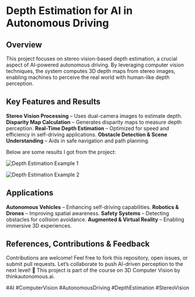 # Depth Estimation for AI in Autonomous Driving 

## Overview
This project focuses on stereo vision-based depth estimation, a crucial aspect of AI-powered autonomous driving. By leveraging computer vision techniques, the system computes 3D depth maps from stereo images, enabling machines to perceive the real world with human-like depth perception.
## Key Features and Results

 **Stereo Vision Processing** – Uses dual-camera images to estimate depth.
 **Disparity Map Calculation** – Generates disparity maps to measure depth perception.
 **Real-Time Depth Estimation** – Optimized for speed and efficiency in self-driving applications.
 **Obstacle Detection & Scene Understanding** – Aids in safe navigation and path planning.

Below are some results I got from the project:

![Depth Estimation Example 1](images/image_1.png)

![Depth Estimation Example 2](images/image_2.png)

## Applications
**Autonomous Vehicles** – Enhancing self-driving capabilities.
**Robotics & Drones** – Improving spatial awareness.
**Safety Systems** – Detecting obstacles for collision avoidance.
**Augmented & Virtual Reality** – Enabling immersive 3D experiences.

## References, Contributions & Feedback
Contributions are welcome! Feel free to fork this repository, open issues, or submit pull requests. Let’s collaborate to push AI-driven perception to the next level! 🚀
This project is part of the course on 3D Computer Vision by thinkautonomous.ai.

#AI #ComputerVision #AutonomousDriving #DepthEstimation #StereoVision

